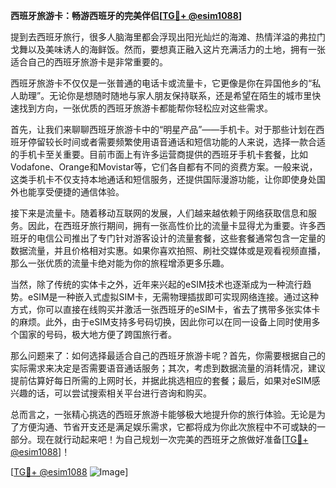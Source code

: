**西班牙旅游卡：畅游西班牙的完美伴侣[[TG💪+ @esim1088](https://t.me/s/esim1088)]**

提到去西班牙旅行，很多人脑海里都会浮现出阳光灿烂的海滩、热情洋溢的弗拉门戈舞以及美味诱人的海鲜饭。然而，要想真正融入这片充满活力的土地，拥有一张适合自己的西班牙旅游卡是非常重要的。

西班牙旅游卡不仅仅是一张普通的电话卡或流量卡，它更像是你在异国他乡的“私人助理”。无论你是想随时随地与家人朋友保持联系，还是希望在陌生的城市里快速找到方向，一张优质的西班牙旅游卡都能帮你轻松应对这些需求。

首先，让我们来聊聊西班牙旅游卡中的“明星产品”——手机卡。对于那些计划在西班牙停留较长时间或者需要频繁使用语音通话和短信功能的人来说，选择一款合适的手机卡至关重要。目前市面上有许多运营商提供的西班牙手机卡套餐，比如Vodafone、Orange和Movistar等，它们各自都有不同的资费方案。一般来说，这类手机卡不仅支持本地通话和短信服务，还提供国际漫游功能，让你即使身处国外也能享受便捷的通信体验。

接下来是流量卡。随着移动互联网的发展，人们越来越依赖于网络获取信息和服务。因此，在西班牙旅行期间，拥有一张高性价比的流量卡显得尤为重要。许多西班牙的电信公司推出了专门针对游客设计的流量套餐，这些套餐通常包含一定量的数据流量，并且价格相对实惠。如果你喜欢拍照、刷社交媒体或是观看视频直播，那么一张优质的流量卡绝对能为你的旅程增添更多乐趣。

当然，除了传统的实体卡之外，近年来兴起的eSIM技术也逐渐成为一种流行趋势。eSIM是一种嵌入式虚拟SIM卡，无需物理插拔即可实现网络连接。通过这种方式，你可以直接在线购买并激活一张西班牙的eSIM卡，省去了携带多张实体卡的麻烦。此外，由于eSIM支持多号码切换，因此你可以在同一设备上同时使用多个国家的号码，极大地方便了跨国旅行者。

那么问题来了：如何选择最适合自己的西班牙旅游卡呢？首先，你需要根据自己的实际需求来决定是否需要语音通话服务；其次，考虑到数据流量的消耗情况，建议提前估算好每日所需的上网时长，并据此挑选相应的套餐；最后，如果对eSIM感兴趣的话，可以尝试搜索相关平台进行咨询和购买。

总而言之，一张精心挑选的西班牙旅游卡能够极大地提升你的旅行体验。无论是为了方便沟通、节省开支还是满足娱乐需求，它都将成为你此次旅程中不可或缺的一部分。现在就行动起来吧！为自己规划一次完美的西班牙之旅做好准备[[TG💪+ @esim1088](https://t.me/s/esim1088)]！

[[TG💪+ @esim1088](https://t.me/s/esim1088) ![Image](https://i.postimg.cc/4NQfJmqS/Snipaste-2025-05-13-00-14-12.png)]